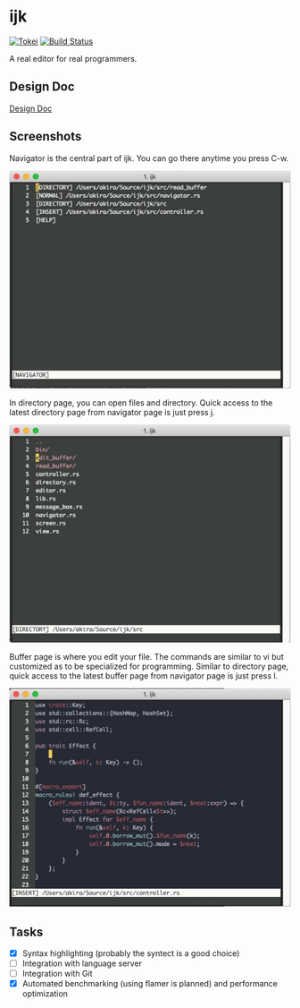 # ijk

[![Tokei](https://tokei.rs/b1/github/akiradeveloper/ijk)](https://github.com/akiradeveloper/ijk)
[![Build Status](https://travis-ci.org/akiradeveloper/ijk.svg?branch=develop)](https://travis-ci.org/akiradeveloper/ijk)

A real editor for real programmers.

## Design Doc

[Design Doc](https://docs.google.com/presentation/d/1_oQ_Dryehfi-3vBBCQI_AFZDrvxvXp-LToMcWNIehPM/edit?usp=sharing)

## Screenshots

Navigator is the central part of ijk. You can go there anytime you press C-w.

![Navigator page](misc/navigator.jpg "Navigator")

In directory page, you can open files and directory. Quick access to the latest directory page from navigator page is just press j.

![Directory page](misc/directory.jpg "Directory")

Buffer page is where you edit your file. The commands are similar to vi but customized as to be specialized for programming. Similar to directory page, quick access to the latest buffer page from navigator page is just press l.

![Buffer page](misc/buffer.jpg "Buffer")

## Tasks

- [x] Syntax highlighting (probably the syntect is a good choice)
- [ ] Integration with language server
- [ ] Integration with Git
- [x] Automated benchmarking (using flamer is planned) and performance optimization

